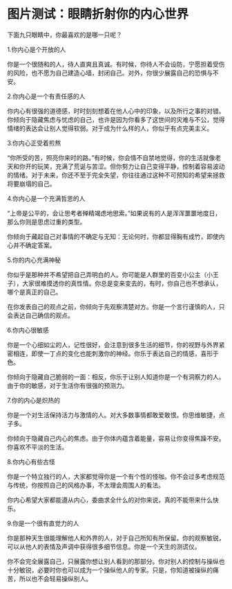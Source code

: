 # 图片测试：眼睛折射你的内心世界

下面九只眼睛中，你最喜欢的是哪一只呢？ 

1.你内心是个开放的人 

你是一个很随和的人，待人直爽且真诚。有时候，你待人不会设防，宁愿担着受伤的风险，也不愿为自己建造心墙，封闭自己。对外，你很少展露自己的恐惧与不安。 

2.你内心是一个有责任感的人 

你内心有很强的道德感，时时刻刻想着在他人心中的印象，以及所行之事的对错。你倾向于隐藏焦虑与忧虑的自己，也许是因为你看多了这世间的灾难与不公，觉得情绪的表达会让别人觉得软弱。对于成为什么样的人，你似乎有点完美主义。 

3.你内心正受着煎熬 

“你所受的苦，照亮你来时的路。”有时候，你会情不自禁地觉得，你的生活就像老天和你开的玩笑，充满了荒诞与苦涩。但你努力让自己变得平静，控制着容易波动的情绪。对于未来，你还不至于完全失望，你往往通过这种不可预知的希望来拯救将要崩塌的自己。 

4.你内心是一个充满哲思的人 

“上帝是公平的，会让思考者殚精竭虑地思索。”如果说有的人是浑浑噩噩地度日，那么你则是思虑过重的类型。 

你倾向于藏起自己对事情的不确定与无知：无论何时，你都显得胸有成竹，即使内心并不确定答案。 

5.你的内心充满神秘 

你似乎是那种并不希望把自己弄明白的人。你可能是人群里的百变小公主（小王子），大家很难摸透你的真性情。你总是变来变去的，有时，你自己也不想承认，哪个是真正的自己。 

在你发表自己的观点之前，你倾向于先观察清楚对方。你是一个言行谨慎的人，只会表达自己确信的观点。 

6.你内心很敏感 

你是一个心细如尘的人，记性很好，会注意到很多生活的细节，你的视野与外界紧密相连，即使一丁点的变化也能刺激你的神经。你乐于表达自己的情感，喜形于色。 

你倾向于隐藏自己脆弱的一面：相反，你乐于让别人知道你是一个有洞察力的人。由于你的敏感，对于生活你有很强的预测力。 

7.你的内心是炽热的 

你是一个对生活保持活力与激情的人。对大多数事情都敢爱敢恨。你思维敏捷，点子多。 

你倾向于隐藏自己内心的焦虑。由于你体内蕴含着能量，容易让你变得焦躁不安。你喜欢不平淡的生活。 

8.你内心有些古怪 

你是一个特立独行的人，大家都觉得你是一个有个性的怪咖。你不会过多考虑规范与传统，你按照自己的风格办事，不太理会周围人的看法。 

你内心希望大家都能遵从内心，委曲求全什么的对你来说，真的不能带来什么快乐。 

9.你是一个很有直觉力的人 

你是那种天生很能理解他人和外界的人，对于自己所知有所保留。你的观察敏锐，可以从他人的表情及声调中获得很多细节信息。你是一个天生的测谎仪。 

你不会完全展露自己，只展露你想让别人看到的那部分。你对别人的控制与操纵也十分敏锐，必要时你也可以成为一个操纵他人的专家。只是，你知道被操纵的痛苦，所以也不会轻易操纵别人。
